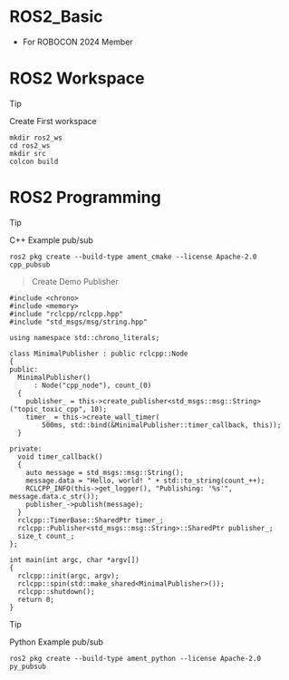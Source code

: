 # ROS2_Basic
- For ROBOCON 2024 Member
# ROS2 Workspace
> [!TIP]
> Create First workspace
```
mkdir ros2_ws
cd ros2_ws
mkdir src
colcon build
```
# ROS2 Programming
> [!TIP]
> C++ Example pub/sub 
```
ros2 pkg create --build-type ament_cmake --license Apache-2.0 cpp_pubsub
```
> Create Demo Publisher
```
#include <chrono>
#include <memory>
#include "rclcpp/rclcpp.hpp"
#include "std_msgs/msg/string.hpp"

using namespace std::chrono_literals;

class MinimalPublisher : public rclcpp::Node
{
public:
  MinimalPublisher()
      : Node("cpp_node"), count_(0)
  {
    publisher_ = this->create_publisher<std_msgs::msg::String>("topic_toxic_cpp", 10);
    timer_ = this->create_wall_timer(
        500ms, std::bind(&MinimalPublisher::timer_callback, this));
  }

private:
  void timer_callback()
  {
    auto message = std_msgs::msg::String();
    message.data = "Hello, world! " + std::to_string(count_++);
    RCLCPP_INFO(this->get_logger(), "Publishing: '%s'", message.data.c_str());
    publisher_->publish(message);
  }
  rclcpp::TimerBase::SharedPtr timer_;
  rclcpp::Publisher<std_msgs::msg::String>::SharedPtr publisher_;
  size_t count_;
};

int main(int argc, char *argv[])
{
  rclcpp::init(argc, argv);
  rclcpp::spin(std::make_shared<MinimalPublisher>());
  rclcpp::shutdown();
  return 0;
}
```
> [!TIP]
> Python Example pub/sub 
```
ros2 pkg create --build-type ament_python --license Apache-2.0 py_pubsub
```
